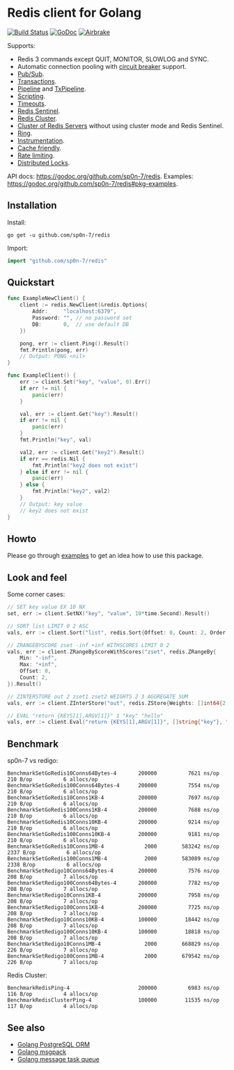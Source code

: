 # Redis client for Golang

[![Build Status](https://travis-ci.org/sp0n-7/redis.png?branch=master)](https://travis-ci.org/sp0n-7/redis)
[![GoDoc](https://godoc.org/github.com/sp0n-7/redis?status.svg)](https://godoc.org/github.com/sp0n-7/redis)
[![Airbrake](https://img.shields.io/badge/kudos-airbrake.io-orange.svg)](https://airbrake.io)

Supports:

- Redis 3 commands except QUIT, MONITOR, SLOWLOG and SYNC.
- Automatic connection pooling with [circuit breaker](https://en.wikipedia.org/wiki/Circuit_breaker_design_pattern) support.
- [Pub/Sub](https://godoc.org/github.com/go-redis/redis#PubSub).
- [Transactions](https://godoc.org/github.com/go-redis/redis#example-Client-TxPipeline).
- [Pipeline](https://godoc.org/github.com/go-redis/redis#example-Client-Pipeline) and [TxPipeline](https://godoc.org/github.com/go-redis/redis#example-Client-TxPipeline).
- [Scripting](https://godoc.org/github.com/go-redis/redis#Script).
- [Timeouts](https://godoc.org/github.com/go-redis/redis#Options).
- [Redis Sentinel](https://godoc.org/github.com/go-redis/redis#NewFailoverClient).
- [Redis Cluster](https://godoc.org/github.com/go-redis/redis#NewClusterClient).
- [Cluster of Redis Servers](https://godoc.org/github.com/go-redis/redis#example-NewClusterClient--ManualSetup) without using cluster mode and Redis Sentinel.
- [Ring](https://godoc.org/github.com/go-redis/redis#NewRing).
- [Instrumentation](https://godoc.org/github.com/go-redis/redis#ex-package--Instrumentation).
- [Cache friendly](https://github.com/go-redis/cache).
- [Rate limiting](https://github.com/go-redis/redis_rate).
- [Distributed Locks](https://github.com/bsm/redis-lock).

API docs: https://godoc.org/github.com/sp0n-7/redis.
Examples: https://godoc.org/github.com/sp0n-7/redis#pkg-examples.

## Installation

Install:

```shell
go get -u github.com/sp0n-7/redis
```

Import:

```go
import "github.com/sp0n-7/redis"
```

## Quickstart

```go
func ExampleNewClient() {
	client := redis.NewClient(&redis.Options{
		Addr:     "localhost:6379",
		Password: "", // no password set
		DB:       0,  // use default DB
	})

	pong, err := client.Ping().Result()
	fmt.Println(pong, err)
	// Output: PONG <nil>
}

func ExampleClient() {
	err := client.Set("key", "value", 0).Err()
	if err != nil {
		panic(err)
	}

	val, err := client.Get("key").Result()
	if err != nil {
		panic(err)
	}
	fmt.Println("key", val)

	val2, err := client.Get("key2").Result()
	if err == redis.Nil {
		fmt.Println("key2 does not exist")
	} else if err != nil {
		panic(err)
	} else {
		fmt.Println("key2", val2)
	}
	// Output: key value
	// key2 does not exist
}
```

## Howto

Please go through [examples](https://godoc.org/github.com/sp0n-7/redis#pkg-examples) to get an idea how to use this package.

## Look and feel

Some corner cases:

```go
// SET key value EX 10 NX
set, err := client.SetNX("key", "value", 10*time.Second).Result()

// SORT list LIMIT 0 2 ASC
vals, err := client.Sort("list", redis.Sort{Offset: 0, Count: 2, Order: "ASC"}).Result()

// ZRANGEBYSCORE zset -inf +inf WITHSCORES LIMIT 0 2
vals, err := client.ZRangeByScoreWithScores("zset", redis.ZRangeBy{
	Min: "-inf",
	Max: "+inf",
	Offset: 0,
	Count: 2,
}).Result()

// ZINTERSTORE out 2 zset1 zset2 WEIGHTS 2 3 AGGREGATE SUM
vals, err := client.ZInterStore("out", redis.ZStore{Weights: []int64{2, 3}}, "zset1", "zset2").Result()

// EVAL "return {KEYS[1],ARGV[1]}" 1 "key" "hello"
vals, err := client.Eval("return {KEYS[1],ARGV[1]}", []string{"key"}, "hello").Result()
```

## Benchmark

sp0n-7 vs redigo:

```
BenchmarkSetGoRedis10Conns64Bytes-4 	  200000	      7621 ns/op	     210 B/op	       6 allocs/op
BenchmarkSetGoRedis100Conns64Bytes-4	  200000	      7554 ns/op	     210 B/op	       6 allocs/op
BenchmarkSetGoRedis10Conns1KB-4     	  200000	      7697 ns/op	     210 B/op	       6 allocs/op
BenchmarkSetGoRedis100Conns1KB-4    	  200000	      7688 ns/op	     210 B/op	       6 allocs/op
BenchmarkSetGoRedis10Conns10KB-4    	  200000	      9214 ns/op	     210 B/op	       6 allocs/op
BenchmarkSetGoRedis100Conns10KB-4   	  200000	      9181 ns/op	     210 B/op	       6 allocs/op
BenchmarkSetGoRedis10Conns1MB-4     	    2000	    583242 ns/op	    2337 B/op	       6 allocs/op
BenchmarkSetGoRedis100Conns1MB-4    	    2000	    583089 ns/op	    2338 B/op	       6 allocs/op
BenchmarkSetRedigo10Conns64Bytes-4  	  200000	      7576 ns/op	     208 B/op	       7 allocs/op
BenchmarkSetRedigo100Conns64Bytes-4 	  200000	      7782 ns/op	     208 B/op	       7 allocs/op
BenchmarkSetRedigo10Conns1KB-4      	  200000	      7958 ns/op	     208 B/op	       7 allocs/op
BenchmarkSetRedigo100Conns1KB-4     	  200000	      7725 ns/op	     208 B/op	       7 allocs/op
BenchmarkSetRedigo10Conns10KB-4     	  100000	     18442 ns/op	     208 B/op	       7 allocs/op
BenchmarkSetRedigo100Conns10KB-4    	  100000	     18818 ns/op	     208 B/op	       7 allocs/op
BenchmarkSetRedigo10Conns1MB-4      	    2000	    668829 ns/op	     226 B/op	       7 allocs/op
BenchmarkSetRedigo100Conns1MB-4     	    2000	    679542 ns/op	     226 B/op	       7 allocs/op
```

Redis Cluster:

```
BenchmarkRedisPing-4                	  200000	      6983 ns/op	     116 B/op	       4 allocs/op
BenchmarkRedisClusterPing-4         	  100000	     11535 ns/op	     117 B/op	       4 allocs/op
```

## See also

- [Golang PostgreSQL ORM](https://github.com/go-pg/pg)
- [Golang msgpack](https://github.com/vmihailenco/msgpack)
- [Golang message task queue](https://github.com/vmihailenco/taskq)
